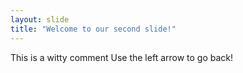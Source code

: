 ```yaml
---
layout: slide
title: "Welcome to our second slide!"
---
```

This is a witty comment
Use the left arrow to go back!
